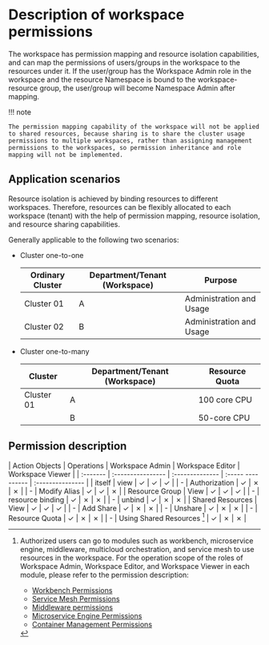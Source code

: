 # Description of workspace permissions

The workspace has permission mapping and resource isolation capabilities, and can map the permissions of users/groups in the workspace to the resources under it.
If the user/group has the Workspace Admin role in the workspace and the resource Namespace is bound to the workspace-resource group, the user/group will become Namespace Admin after mapping.

!!! note

    The permission mapping capability of the workspace will not be applied to shared resources, because sharing is to share the cluster usage permissions to multiple workspaces, rather than assigning management permissions to the workspaces, so permission inheritance and role mapping will not be implemented.

## Application scenarios

Resource isolation is achieved by binding resources to different workspaces. Therefore, resources can be flexibly allocated to each workspace (tenant) with the help of permission mapping, resource isolation, and resource sharing capabilities.

Generally applicable to the following two scenarios:

- Cluster one-to-one

     | Ordinary Cluster | Department/Tenant (Workspace) | Purpose |
     | -------- | ---------------- | -------- |
     | Cluster 01 | A | Administration and Usage |
     | Cluster 02 | B | Administration and Usage |

- Cluster one-to-many

     | Cluster | Department/Tenant (Workspace) | Resource Quota |
     | ------- | ---------------- | ---------- |
     | Cluster 01 | A | 100 core CPU |
     | | B | 50-core CPU |

## Permission description

| Action Objects | Operations | Workspace Admin | Workspace Editor | Workspace Viewer |
| :------- | :---------------- | :-------------- | :----- ---------- | :--------------- |
| itself | view | &check; | &check; | &check; |
| - | Authorization | &check; | &cross; | &cross; |
| - | Modify Alias | &check; | &check; | &cross; |
| Resource Group | View | &check; | &check; | &check; |
| - | resource binding | &check; | &cross; | &cross; |
| - | unbind | &check; | &cross; | &cross; |
| Shared Resources | View | &check; | &check; | &check; |
| - | Add Share | &check; | &cross; | &cross; |
| - | Unshare | &check; | &cross; | &cross; |
| - | Resource Quota | &check; | &cross; | &cross; |
| - | Using Shared Resources [^1] | &check; | &cross; | &cross; |

[^1]:
     Authorized users can go to modules such as workbench, microservice engine, middleware, multicloud orchestration, and service mesh to use resources in the workspace.
     For the operation scope of the roles of Workspace Admin, Workspace Editor, and Workspace Viewer in each module, please refer to the permission description:

     - [Workbench Permissions](../../permissions/amamba.md)
     - [Service Mesh Permissions](../../permissions/mspider.md)
     - [Middleware permissions](../../permissions/mcamel.md)
     - [Microservice Engine Permissions](../../permissions/skoala.md)
     - [Container Management Permissions](../../../kpanda/user-guide/permissions/permission-brief.md)